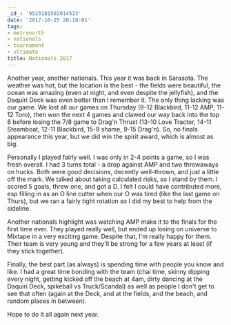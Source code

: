 ```yaml
---
_id_: '9523181582014523'
date: '2017-10-25 20:18:01'
tags:
- metronorth
- nationals
- tournament
- ultimate
title: Nationals 2017
---
```


Another year, another nationals. This year it was back in Sarasota. The weather was hot, but the location is the best - the fields were
beautiful, the ocean was amazing (even at night, and even despite the jellyfish), and the Daquiri Deck was even better than I remember it.
The only thing lacking was our game. We lost all our games on Thursday (9-12 Blackbird, 11-12 AMP, 11-12 Toro), then won the next 4 games
and clawed our way back into the top 8 before losing the 7/8 game to Drag'n Thrust (13-10 Love Tractor, 14-11 Steamboat, 12-11 Blackbird,
15-9 shame, 9-15 Drag'n). So, no finals appearance this year, but we did win the spirit award, which is almost as big.

Personally I played fairly well. I was only in 2-4 points a game, so I was fresh overall. I had 3 turns total - a drop against AMP and two
throwaways on hucks. Both were good decisions, decently well-thrown, and just a little off the mark. We talked about taking calculated
risks, so I stand by them. I scored 5 goals, threw one, and got a D. I felt I could have contributed more, esp filling in as an O line
cutter when our O was tired (like the last game on Thurs), but we ran a fairly tight rotation so I did my best to help from the sideline.

Another nationals highlight was watching AMP make it to the finals for the first time ever. They played really well, but ended up losing on
universe to Mixtape in a very exciting game. Despite that, I'm really happy for them. Their team is very young and they'll be strong for a
few years at least (if they stick together).

Finally, the best part (as always) is spending time with people you know and like. I had a great time bonding with the team (chai time,
skinny dipping every night, getting kicked off the beach at 4am, dirty dancing at the Daquiri Deck, spikeball vs Truck/Scandal) as well as
people I don't get to see that often (again at the Deck, and at the fields, and the beach, and random places in between).

Hope to do it all again next year.
